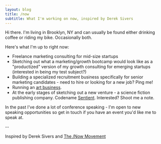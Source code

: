 ```yaml
---
layout: blog
title: /now
subtitle: What I'm working on now, inspired by Derek Sivers
---
```


Hi there. I'm living in Brooklyn, NY and can usually be found either drinking coffee or riding my bike. Occasionally both.

Here's what I'm up to right now:

 - Freelance marketing consulting for mid-size startups
 - Sketching out what a marketing/growth bootcamp would look like as a "productized" version of my growth consulting for emerging startups (interested in being my test subject?)
 - Building a specialized recruitment business specifically for senior marketing candidates - need to hire or looking for a new job? Ping me! 
 - Running an <a href="http://www.fiercelycurious.com">art business</a>.
 - At the early stages of sketching out a new venture - a science fiction publishing company. Codename <a href="http://www.sentientscifi.com">Sentient</a>. Interested? Shoot me a note.
 
In the past I've done a lot of conference speaking - I'm open to new speaking opportunities so get in touch if you have an event you'd like me to speak at.

--   

Inspired by Derek Sivers and <a href="https://sivers.org/nowff">The /Now Movement</a>